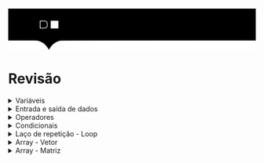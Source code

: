![](./digital-house-header.png)

# Revisão

<details>
  <summary>Variáveis</summary>

- Identificadores são os nomes utilizados para identificar os elementos nos seus programas, como namespaces, classes, métodos e variáveis. No C#, você deve seguir as regras de sintaxe abaixo ao escolher os identificadores: 
    - Você pode utilizar apenas letras (maiúsculas ou minúsculas), dígitos e o caractere de sublinhado. 
    - Um identificador deve iniciar com uma letra (ou um sublinhado). Por exemplo, resultado, _placar, timeDeFutebol e plano9 são identificadores válidos, enquanto resultado%, timeDeFutebol$ e 9plano não são. 

- Existem 3 tipos mais comuns de variáveis; 
    - String → Usada para armazenar caracteres (textos e símbolos).
    ````c#
    string nome = "José do egito";
    ````
    - int → usada para armazenar números inteiros.
     ````c#
    int idade = 30;
    ````
    - double → usada para armazenar números reais.
     ````c#
    double altura = 1.70;
    ````
</details>

<details>
  <summary>Entrada e saída de dados</summary>

- Console
> A Console fornece suporte básico para aplicativos que leem caracteres do console e escrevem caracteres.

- Console.WriteLine
> Saída de dados no console
````c#
Console.WriteLine("Seja bem-vindo!");
````

- Console.ReadLine
> Entrada de dados no console
````c#
string nome;
Console.WriteLine("Qual seu nome?");
nome = Console.ReadLine();

string idade;
Console.WriteLine("Qual sua idade?");
idade = int.Parse(Console.ReadLine());

string altura;
Console.WriteLine("Qual sua altura?");
altura = double.Parse(Console.ReadLine());
````

> .Parse: Converte a representação de uma string de um número em seu equivalente tipo, int ou double.
</details>

<details>
  <summary>Operadores</summary>

- Adição (+)
````c#
int n1 = 2;
int n2 = 3;
int soma = n1 + n2
Console.WriteLine("A soma é" + soma); // 5
````
- Subtração (-)
````c#
int n1 = 2;
int n2 = 3;
int subtracao = n1 - n2
Console.WriteLine("A subtração é" + subtracao); // -1
````
- Multiplicação (*)
````c#
int n1 = 4;
int n2 = 3;
double multiplicacao = n1 * n2
Console.WriteLine("A multiplicação é" + multiplicacao); // 12
````
- Divisão (/)
````c#
int n1 = 4;
int n2 = 3;
double divisao = n1 / n2
Console.WriteLine("A divisão é" + divisao); // 1
````
- Resto (%)
````c#
int n1 = 4;
int n2 = 3;
double resto = n1 % n2
Console.WriteLine("O resto é" + resto); // 3
````

</details>

<details>
  <summary>Condicionais</summary>

- if 
````c#
int n1 = 4;
int n2 = 3;
if (n1 > n2) // Se a expressão for verdadeira, entra no if 
    Console.WriteLine("n1 > n2"); 
````
- if/else
````c#
int n1 = 4;
int n2 = 3;
if (n1 > n2) // Se a expressão for verdadeira, entra no if
    Console.WriteLine("n1 > n2"); 
else // se for falsa, entra no else
    Console.WriteLine("n1 < n2"); 
````
- if/else if/else
````c#
int n1 = 4;
int n2 = 4;
if (n1 > n2) {
    Console.WriteLine("n1 > n2"); 
} else if (n1 < n2) {
    Console.WriteLine("n1 < n2");
} else {
    Console.WriteLine("n1 = n2");
} 
````
- operador ternário
````c#
int n1 = 4;
int n2 = 5;
string resultado = n1 > n2 ? "n1 > n2" : "n1 < n2";
Console.WriteLine(resultado); 
````
- swicth
````c#
int opcao = 2;
swicth (opcao) {
    case 1: 
        Console.WriteLine('opção 1'); 
        break;
    case 2: 
        Console.WriteLine('opção 2'); 
        break;
    default:
        Console.WriteLine('opção inválida'); 
        break;
}
````
</details>

<details>
  <summary>Laço de repetição - Loop</summary>

- for
> É a estrutura de repetição que utilizamos quando sabemos a quantidade de repetições que um bloco de código deve ser executado

````c#
for (int i = 1; i <= 10; i++) //Vai imprimir no console a contagem de 1 a 10
  Console.WriteLine(i); 
````

- while
>  Executa o loop enquanto a condição for verdadeira. 

````c#
int i = 1;
while (i <= 10) { //Vai imprimir no console a contagem de 1 a 10
  Console.WriteLine(i);
  i++;
} 
````

- do while
> Executa o loop primeiro e depois verifica a condição.

````c#
int i = 1;
do { //Vai imprimir no console a contagem de 1 a 10
  Console.WriteLine(i);
  i++;
} while(i <= 10);
````
</details>

<details>
  <summary>Array - Vetor</summary>

- Array:
> Os arrays são estruturas que servem para guardar dados, e organizá-los. Seu objetivo é ser um espaço fixo na memória do computador que armazena elementos. Esses elementos podem ser acessados por um tipo de indicação, que chamamos de índice.

> Todo array inicia da posição 0

- Declaração de array
````c#
string semana = {"Segunda", "Terça", "Quarta", "Quinta", "Sexta", "Sábado", "Domingo"};
````

````c#
string semana = new string[] {"Segunda", "Terça", "Quarta", "Quinta", "Sexta", "Sábado", "Domingo"};
````

````c#
string semana = new string[6];
semana[0] = "Segunda";
semana[1] = "Terça";
semana[2] = "Quarta";
semana[3] = "Quinta";
semana[4] = "Sexta";
semana[5] = "Sábado";
semana[6] = "Domingo";
````

- Para acessar um valor referente ao índice do array:
````c#
Console.WriteLine(semana[3]); // Irá imprimir o valor Quinta
````

- Imprimindo todos os valores de um array
````c#
for (int i = 0; i < semana.Lenght; i++)
  Console.WriteLine(semana[i]);
````

````c#
foreach(string valor in semana)
  Console.WriteLine(valor);
````

````c#
int i = 0;
while(i < semana.Lenght) {
  Console.WriteLine(semana[i]);
  i++;
}
````

````c#
int i = 0;
do {
  Console.WriteLine(semana[i]);
  i++;
} while(i < semana.Lenght)
````

</details>

<details>
  <summary>Array - Matriz </summary>

> A matriz multidimensional pode ser declarada adicionando vírgulas entre colchetes. Por exemplo, [,] declara uma matriz bidimensional, [, ,] declara uma matriz tridimensional, [, , ,] declara uma matriz quadridimensional e assim por diante.

- Exemplo
````c#
int[,] matriz = new int[3, 3];
matriz[0, 0] = 1;
matriz[0, 1] = 1;
matriz[0, 2] = 2;

matriz[1, 0] = 8;
matriz[1, 1] = 3;
matriz[1, 2] = 1;

matriz[2, 0] = 9;
matriz[2, 1] = 9;
matriz[2, 2] = 4;

````

- Acessando o valor de um índice da matriz
````c#
Console.WriteLine(matriz[1,2]); // vai impirmir o valor 1 no console
````

- imprimindo todos os valores da matriz
````c#
for (int i = 0; i < matriz.Lenght; i++) {
    for (int j = 0; j < matriz.Lenght; j++) {
        Console.WriteLine(matriz[i, j]); 
    }
}
````

````c#
foreach(int i in matriz) {
  Console.WriteLine(i); 
}
````
</details>
